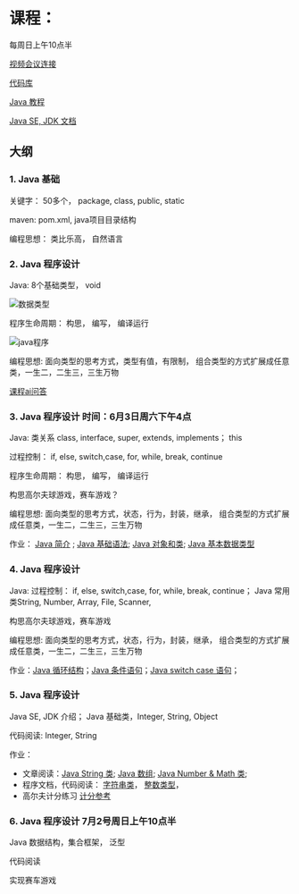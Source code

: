 # 课程：
每周日上午10点半 

[视频会议连接](https://meet.jit.si/innox.online.class)

[代码库](https://github.com/innox-jp/java-course)

[Java 教程](https://www.runoob.com/java/java-tutorial.html)

[Java SE, JDK 文档](https://www.runoob.com/manual/jdk11api/index.html)

## 大纲

### 1. Java 基础

关键字： 50多个， package, class, public, static

maven: pom.xml, java项目目录结构

编程思想： 类比乐高， 自然语言

### 2. Java 程序设计
    
Java: 8个基础类型， void

![数据类型](http://www.btechsmartclass.com/java/java_images/java-data-types.jpg)

程序生命周期： 构思， 编写， 编译运行

![java程序](https://www.runoob.com/wp-content/uploads/2013/12/ZSSDMld.png)

编程思想: 面向类型的思考方式，类型有值，有限制， 组合类型的方式扩展成任意类，一生二，二生三，三生万物

[课程ai问答](https://chat.forefront.ai/share/xbxfaa9snbaa9oup)

### 3. Java 程序设计 时间：6月3日周六下午4点
    
Java: 类关系 class, interface, super, extends, implements； this

  过程控制： if, else, switch,case, for, while, break, continue

程序生命周期： 构思， 编写， 编译运行

构思高尔夫球游戏，赛车游戏？

编程思想: 面向类型的思考方式，状态，行为，封装，继承， 组合类型的方式扩展成任意类，一生二，二生三，三生万物

作业： [Java 简介](https://www.runoob.com/java/java-intro.html) ; [Java 基础语法](https://www.runoob.com/java/java-basic-syntax.html); [Java 对象和类](https://www.runoob.com/java/java-object-classes.html); [Java 基本数据类型](https://www.runoob.com/java/java-basic-datatypes.html)

### 4. Java 程序设计
    
Java: 过程控制： if, else, switch,case, for, while, break, continue； Java 常用类String, Number, Array, File, Scanner, 

构思高尔夫球游戏，赛车游戏

编程思想: 面向类型的思考方式，状态，行为，封装，继承， 组合类型的方式扩展成任意类，一生二，二生三，三生万物

作业：[Java 循环结构](https://www.runoob.com/java/java-loop.html)；[Java 条件语句](https://www.runoob.com/java/java-if-else-switch.html)；[Java switch case 语句](https://www.runoob.com/java/java-switch-case.html)；  

### 5. Java 程序设计
    
Java SE, JDK 介绍； Java 基础类，Integer, String, Object

代码阅读: Integer, String

作业：

- 文章阅读：[Java String 类](https://www.runoob.com/java/java-string.html); [Java 数组](https://www.runoob.com/java/java-array.html);  [Java Number & Math 类](https://www.runoob.com/java/java-number.html);
- 程序文档，代码阅读： [字符串类](https://www.runoob.com/manual/jdk11api/java.base/java/lang/String.html)，  [整数类型](https://www.runoob.com/manual/jdk11api/java.base/java/lang/Integer.html)，
- 高尔夫计分练习 [计分参考](http://www.eaglesky.com.cn/news/n2/81.html)

### 6. Java 程序设计 7月2号周日上午10点半
    
Java 数据结构，集合框架， 泛型

代码阅读

实现赛车游戏



